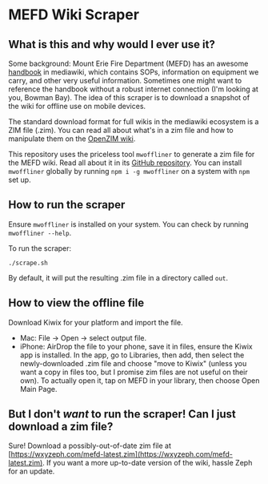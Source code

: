 MEFD Wiki Scraper
===

What is this and why would I ever use it?
---
Some background: Mount Erie Fire Department (MEFD) has an awesome [handbook](https://handbook.mteriefire.com)
in mediawiki, which contains SOPs, information on equipment we carry, and
other very useful information. Sometimes one might want to reference the
handbook without a robust internet connection (I'm looking at you,
Bowman Bay). The idea of this scraper is to download a snapshot of the wiki
for offline use on mobile devices.

The standard download format for full wikis in the mediawiki ecosystem is a
ZIM file (.zim). You can read all about what's in a zim file and how to
manipulate them on the [OpenZIM
wiki](https://www.openzim.org/wiki/OpenZIM).

This repository uses the priceless tool `mwoffliner` to generate a zim file
for the MEFD wiki. Read all about it in its [GitHub
repository](https://github.com/openzim/mwoffliner). You can install
`mwoffliner` globally by running `npm i -g mwoffliner` on a system with
`npm` set up.

How to run the scraper
---
Ensure `mwoffliner` is installed on your system. You can check by running
`mwoffliner --help`.

To run the scraper:
```
./scrape.sh
```
By default, it will put the resulting .zim file in a directory called
`out`.

How to view the offline file
---
Download Kiwix for your platform and import the file.

* Mac: File -> Open -> select output file.
* iPhone: AirDrop the file to your phone, save it in files, ensure the
    Kiwix app is installed. In the app, go to Libraries, then add, then
    select the newly-downloaded .zim file and choose "move to Kiwix"
    (unless you want a copy in files too, but I promise zim files are not
    useful on their own). To actually open it, tap on MEFD in your library,
    then choose Open Main Page.
    
But I don't *want* to run the scraper! Can I just download a zim file?
---
Sure! Download a possibly-out-of-date zim file at
[https://wxyzeph.com/mefd-latest.zim](https://wxyzeph.com/mefd-latest.zim).
If you want a more up-to-date version of the wiki, hassle Zeph for an update.
